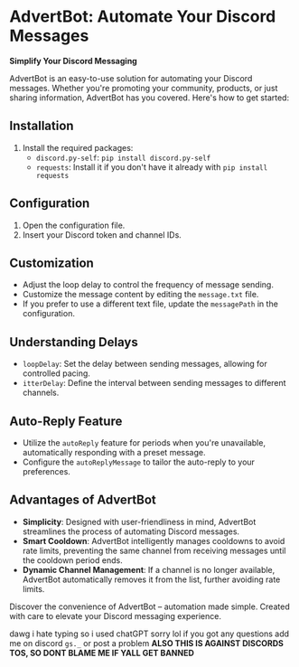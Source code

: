 
# AdvertBot: Automate Your Discord Messages

**Simplify Your Discord Messaging**

AdvertBot is an easy-to-use solution for automating your Discord messages. Whether you're promoting your community, products, or just sharing information, AdvertBot has you covered. Here's how to get started:

## Installation

1.  Install the required packages:
    -   `discord.py-self`: `pip install discord.py-self`
    -   `requests`: Install it if you don't have it already with `pip install requests`

## Configuration

1.  Open the configuration file.
2.  Insert your Discord token and channel IDs.

## Customization

-   Adjust the loop delay to control the frequency of message sending.
-   Customize the message content by editing the `message.txt` file.
-   If you prefer to use a different text file, update the `messagePath` in the configuration.

## Understanding Delays

-   `loopDelay`: Set the delay between sending messages, allowing for controlled pacing.
-   `itterDelay`: Define the interval between sending messages to different channels.

## Auto-Reply Feature

-   Utilize the `autoReply` feature for periods when you're unavailable, automatically responding with a preset message.
-   Configure the `autoReplyMessage` to tailor the auto-reply to your preferences.

## Advantages of AdvertBot

-   **Simplicity**: Designed with user-friendliness in mind, AdvertBot streamlines the process of automating Discord messages.
-   **Smart Cooldown**: AdvertBot intelligently manages cooldowns to avoid rate limits, preventing the same channel from receiving messages until the cooldown period ends.
-   **Dynamic Channel Management**: If a channel is no longer available, AdvertBot automatically removes it from the list, further avoiding rate limits.

Discover the convenience of AdvertBot – automation made simple. Created with care to elevate your Discord messaging experience.

dawg i hate typing so i used chatGPT sorry lol
if you got any questions add me on discord `gs._` or post a problem
**ALSO THIS IS AGAINST DISCORDS TOS, SO DONT BLAME ME IF YALL GET BANNED**
